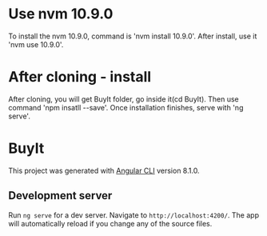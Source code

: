 # Use nvm 10.9.0
To install the nvm 10.9.0, command is 'nvm install 10.9.0'. After install, use it 'nvm use 10.9.0'.

# After cloning - install 
After cloning, you will get BuyIt folder, go inside it(cd BuyIt). Then use command 'npm insatll --save'. Once installation finishes, serve with 'ng serve'.

# BuyIt

This project was generated with [Angular CLI](https://github.com/angular/angular-cli) version 8.1.0.

## Development server

Run `ng serve` for a dev server. Navigate to `http://localhost:4200/`. The app will automatically reload if you change any of the source files.

